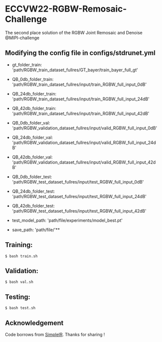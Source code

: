 # ECCVW22-RGBW-Remosaic-Challenge
The second place solution of the RGBW Joint Remosaic and Denoise @MIPI-challenge

## Modifying the config file in configs/stdrunet.yml
- gt_folder_train: 'path/RGBW_train_dataset_fullres/GT_bayer/train_bayer_full_gt'
- QB_0db_folder_train: 'path/RGBW_train_dataset_fullres/input/train_RGBW_full_input_0dB'
- QB_24db_folder_train: 'path/RGBW_train_dataset_fullres/input/train_RGBW_full_input_24dB'
- QB_42db_folder_train: 'path/RGBW_train_dataset_fullres/input/train_RGBW_full_input_42dB'

- QB_0db_folder_val: 'path/RGBW_validation_dataset_fullres/input/valid_RGBW_full_input_0dB'
- QB_24db_folder_val: 'path/RGBW_validation_dataset_fullres/input/valid_RGBW_full_input_24dB'
- QB_42db_folder_val: 'path/RGBW_validation_dataset_fullres/input/valid_RGBW_full_input_42dB'

- QB_0db_folder_test: 'path/RGBW_test_dataset_fullres/input/test_RGBW_full_input_0dB'
- QB_24db_folder_test: 'path/RGBW_test_dataset_fullres/input/test_RGBW_full_input_24dB'
- QB_42db_folder_test: 'path/RGBW_test_dataset_fullres/input/test_RGBW_full_input_42dB'

- test_model_path: 'path/file/experiments/model_best.pt'
- save_path: 'path/file/'** 

## Training:

```
$ bash train.sh
```

## Validation:

```
$ bash val.sh
```

## Testing:

```
$ bash test.sh
```

## Acknowledgement
Code borrows from [SimpleIR](https://github.com/xindongzhang/SimpleIR). Thanks for sharing !
